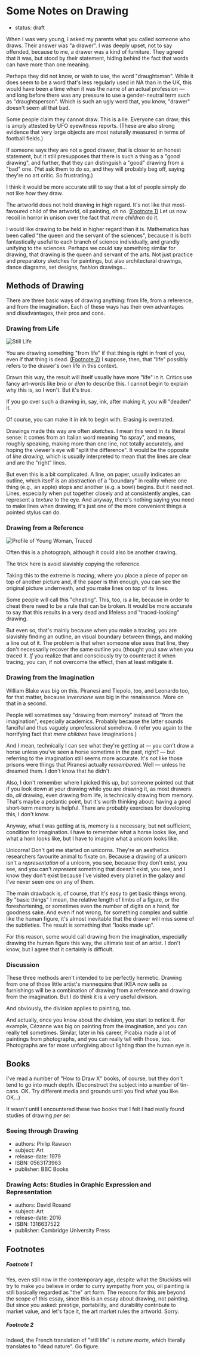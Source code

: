 Some Notes on Drawing
=====================

*   status: draft

When I was very young, I asked my parents what you called someone who draws.  Their
answer was "a drawer".  I was deeply upset, not to say offended, because to me, a
drawer was a kind of furniture.  They agreed that it was, but stood by their statement,
hiding behind the fact that words can have more than one meaning.

Perhaps they did not know, or wish to use, the word "draughtsman".  While it does seem
to be a word that's less regularly used in NA than in the UK, this would have been
a time when it was the name of an actual profession — and long before there was any
pressure to use a gender-neutral term such as "draughtsperson".  Which is such an
ugly word that, you know, "drawer" doesn't seem all that bad.

Some people claim they cannot draw.  This is a lie.  Everyone can draw; this is
amply attested by UFO eyewitness reports.  (These are also strong evidence that
very large objects are most naturally measured in terms of football fields.)

If someone says they are not a good drawer, that is closer to an honest statement,
but it still presupposes that there is such a thing as a "good drawing", and further,
that they can distinguish a "good" drawing from a "bad" one.  (Yet ask them to do so,
and they will probably beg off, saying they're no art critic.  So frustrating.)

I think it would be more accurate still to say that a lot of people simply do not
like *how* they draw.

The artworld does not hold drawing in high regard.  It's not like that most-favoured
child of the artworld, oil painting, oh no. [(Footnote 1)](#footnote-1)
Let us now recoil in horror in unison over the fact that *mere children* do it.

I would like drawing to be held in higher regard than it is.  Mathematics has been
called "the queen and the servant of the sciences", because it is both fantastically
useful to each branch of science individually, and grandly unifying to the sciences.
Perhaps we could say something similar for drawing, that drawing is the queen and
servant of the arts.  Not just practice and preparatory sketches for paintings, but
also architectural drawings, dance diagrams, set designs, fashion drawings...

Methods of Drawing
------------------

There are three basic ways of drawing anything: from life, from a reference, and
from the imagination.  Each of these ways has their own advantages and disadvantages,
their pros and cons.

### Drawing from Life

![Still Life](http://static.catseye.tc/images/pictures/Still%20Life%20%28Vessels%29%20-%20small.jpg)

You are drawing something "from life" if that thing is right in front of you, even
if that thing is dead. [(Footnote 2)](#footnote-2)  I suppose, then, that "life"
possibly refers to the drawer's own life in this context.

Drawn this way, the result will itself usually have more "life" in it.  Critics use
fancy art-words like _brio_ or _élan_ to describe this.  I cannot begin to explain
why this is, so I won't.  But it's true.

If you go over such a drawing in, say, ink, after making it, you will "deaden" it.

Of course, you can make it in ink to begin with.  Erasing is overrated.

Drawings made this way are often _sketches_.  I mean this word in its literal sense:
it comes from an Italian word meaning "to spray", and means, roughly speaking,
making more than one line, not totally accurately, and hoping the viewer's eye will
"split the difference".  It would be the opposite of _line drawing_, which is usually
interpreted to mean that the lines are clear and are the "right" lines.

But even this is a bit complicated.  A line, on paper, usually indicates an outline,
which itself is an abstraction of a "boundary" in reality where one thing
(e.g., an apple) stops and another (e.g. a bowl) begins.  But it need not.  Lines,
especially when put together closely and at consistently angles, can represent a
_texture_ to the eye.  And anyway, there's nothing saying you need to make lines
when drawing; it's just one of the more convenient things a pointed stylus can do.

### Drawing from a Reference

![Profile of Young Woman, Traced](http://static.catseye.tc/images/pictures/Profile%20of%20Young%20Woman,%20Traced%20-%20small.png)

Often this is a photograph, although it could also be another drawing.

The trick here is avoid slavishly copying the reference.

Taking this to the extreme is _tracing_, where you place a piece of paper on top
of another picture and, if the paper is thin enough, you can see the original
picture underneath, and you make lines on top of its lines.

Some people will call this "cheating".  This, too, is a lie, because in order
to cheat there need to be a rule that can be broken.  It would be more accurate
to say that this results in a very dead and lifeless and "traced-looking" drawing.

But even so, that's mainly because when you make a tracing, you are slavishly
finding an outline, an visual boundary between things, and making a line out
of it.  The problem is that when someone else sees that line, they don't necessarily
recover the same outline you (thought you) saw when you traced it.  *If* you
realize that and consciously try to counteract it when tracing, you can, if not
overcome the effect, then at least mitigate it.

### Drawing from the Imagination

William Blake was big on this.  Piranesi and Tiepolo, too, and Leonardo too, for
that matter, because _invenzione_ was big in the renaissance.  More on that in a
second.

People will sometimes say "drawing from memory" instead of "from the imagination",
especially academics.  Probably because the latter sounds fanciful and thus
vaguely unprofessional somehow.  (I refer you again to the horrifying fact that
*mere children* have imaginations.)

And I mean, technically I can see what they're getting at — you can't draw a
horse unless you've seen a horse sometime in the past, right? — but referring to
the imagination still seems more accurate.  It's not like those prisons were
things that Piranesi actually *remembered*.  Well — unless he dreamed them.
I don't know that he didn't.

Also, I don't remember where I picked this up, but someone pointed out that if
you look down at your drawing while you are drawing it, as most drawers do, *all*
drawing, even drawing from life, is technically drawing from memory.  That's maybe
a pedantic point, but it's worth thinking about: having a good short-term memory is
helpful.  There are probably exercises for developing this, I don't know.

Anyway, what I was getting at is, memory is a necessary, but not sufficient, condition
for imagination.  I have to remember what a horse looks like, and what a horn looks
like, but I have to imagine what a unicorn looks like.

Unicorns!  Don't get me started on unicorns.  They're an aesthetics researchers
favourite animal to fixate on.  Because a drawing of a unicorn isn't a
*representation* of a unicorn, you see, because they don't exist, you see, and
you can't *represent* something that doesn't exist, you see, and I know they
don't exist because I've visited every planet in the galaxy and I've never seen
one on any of them.

The main drawback is, of course, that it's easy to get basic things wrong.  By
"basic things" I mean, the relative length of limbs of a figure, or the
foreshortening, or sometimes even the number of digits on a hand, for goodness sake.
And even if not wrong, for something complex and subtle like the human figure, it's
almost inevitable that the drawer will miss some of the subtleties.  The result is
something that "looks made up".

For this reason, some would call drawing from the imagination, especially drawing
the human figure this way, the ultimate test of an artist.  I don't know, but I agree
that it certainly is difficult.

### Discussion

These three methods aren't intended to be perfectly hermetic.  Drawing from one
of those little artist's mannequins that IKEA now sells as furnishings will be
a combination of drawing from a reference and drawing from the imagination.
But I do think it is a very useful division.

And obviously, the division applies to painting, too.

And actually, once you know about the division, you start to notice it.
For example, Cézanne was big on painting from the imagination, and you can
really tell sometimes.  Similar, later in his career, Picabia made a lot of
paintings from photographs, and you can really tell with those, too.
Photographs are far more unforgiving about lighting than the human eye is.

Books
-----

I've read a number of "How to Draw X" books, of course, but they don't tend to
go into much depth.  (Deconstruct the subject into a number of tin-cans.  OK.
Try different media and grounds until you find what you like.  OK...)

It wasn't until I encountered these two books that I felt I had really found
studies of drawing _per se_:

### Seeing through Drawing

*   authors: Philip Rawson
*   subject: Art
*   release-date: 1979
*   ISBN: 0563173963
*   publisher: BBC Books

### Drawing Acts: Studies in Graphic Expression and Representation

*   authors: David Rosand
*   subject: Art
*   release-date: 2016
*   ISBN: 1316637522
*   publisher: Cambridge University Press

Footnotes
---------

##### Footnote 1

Yes, even still now in the contemporary age, despite what the Stuckists will
try to make you believe in order to curry sympathy from you, oil painting is
still basically regarded as "the" art form.  The reasons for this are beyond
the scope of this essay, since this is an essay about drawing, not painting.
But since you asked: prestige, portability, and durability contribute to
market value, and let's face it, the art market rules the artworld.  Sorry.

##### Footnote 2

Indeed, the French translation of "still life" is _nature morte_, which
literally translates to "dead nature".  Go figure.
